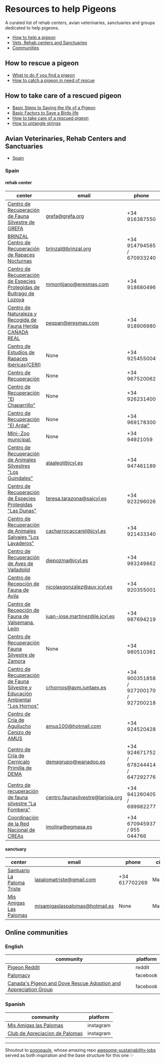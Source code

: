 # Resources to help Pigeons

A curated list of rehab centers, avian veterinaries, sanctuaries and groups dedicated to help pigeons.

- [How to help a pigeon](#how-to-rescue-a-pigeon)
- [Vets, Rehab centers and Sanctuaries](#avian-veterinaries-rehab-centers-and-sanctuaries)
- [Communities](#online-communities)

## How to rescue a pigeon

- [What to do if you find a pigeon](https://www.pigeonrescue.org/faqs-2/what-to-do-if-you-find-a-pigeon-or-dove/)
- [How to catch a pigeon in need of rescue](https://www.pigeonrescue.org/2018/09/11/how-to-catch-a-pigeon-or-dove-in-need-of-rescue/)


## How to take care of a rescued pigeon

- [Basic Steps to Saving the life of a Pigeon](https://www.pigeons.biz/threads/basic-steps-to-saving-the-life-of-a-pigeon-or-dove.11265/)
- [Basic Factors to Save a Birds life](https://www.pigeons.biz/threads/most-important-basic-factors-to-save-a-birds-life.8819/)
- [How to take care of a rescued pigeon](https://www.pigeonrescue.org/2015/10/01/how-to-take-care-of-a-rescued-pigeon-for-newbies/)
- [How to untangle strings](https://www.pigeons.biz/threads/most-important-basic-factors-to-save-a-birds-life.8819/)


## Avian Veterinaries, Rehab Centers and Sanctuaries

- [Spain](#spain)
### Spain

#### rehab center

| center | email | phone | city |
| - | - | - | - |
| [Centro de Recuperación de Fauna Silvestre de GREFA](http://www.grefa.org/) | grefa@grefa.org | +34 916387550 | Madrid |
| [BRINZAL Centro de Recuperación de Rapaces Nocturnas](http://www.brinzal.org) | brinzal@brinzal.org | +34 914794565 / 670933240 | Madrid |
| [Centro de Recuperación de Especies Protegidas de Buitrago de Lozoya](None) | mmontijano@eresmas.com | +34 918680496 | Madrid |
| [Centro de Naturaleza y Recogida de Fauna Herida CAÑADA REAL](None) | pespan@eresmas.com | +34 918906980 | Madrid |
| [Centro de Estudios de Rapaces Ibéricas(CERI)](None) | None | +34 925455004 | Toledo |
| [Centro de Recuperación](None) | None | +34 967520062 | Albacete |
| [Centro de Recuperación "El Chaparrillo"](None) | None | +34 926231400 | Ciudad Real |
| [Centro de Recuperación "El Ardal"](None) | None | +34 969178300 | Cuenca |
| [Mini-Zoo municipal.](None) | None | +34 94921059 | Guadalajara |
| [Centro de Recuperación de Animales Silvestres "Los Guindales"](None) | alaaleol@jcyl.es | +34 947461189 | Burgos |
| [Centro de Recuperación de Especies Protegidas "Las Dunas"](None) | teresa.tarazona@sajcyl.es | +34 923296026 | Salamanca |
| [Centro de Recuperación de Animales Salvajes "Los Lavaderos"](None) | cacharrocaccarel@jcyl.es | +34 921433340 | Segovia |
| [Centro de Recuperación de Aves de Valladolid](None) | diepozma@jcyl.es | +34 983249862 | Valladolid |
| [Centro de Recepción de Fauna de Avila](None) | nicolasgonzalez@auv.jcyl.es | +34 920355001 | Avila |
| [Centro de Recepción de Fauna de Valsemana. León](None) | juan-jose.martinez@le.jcyl.es | +34 987694219 | Leon |
| [Centro de Recuperación Fauna Silvestre de Zamora](None) | None | +34 980510361 | Zamora |
| [Centro de Recuperación de Fauna Silvestre y Educación Ambiental "Los Hornos"](None) | crhornos@aym.juntaex.es | +34 900351858 / 927200170 / 927200218 | Caceres |
| [Centro de Cría de Aguilucho Cenizo de AMUS](None) | amus100@hotmail.com | +34 924520428 | Badajoz |
| [Centro de Cría de Cernícalo Primilla de DEMA](None) | demagrupo@wanadoo.es | +34 924671752 / 678244414 / 647292776 | Badajoz |
| [Centro de recuperación de fauna silvestre "La Fombera"](None) | centro.faunasilvestre@larioja.org | +34 941260405 / 699982277 | Logroño |
| [Coordinación de la Red Nacional de CREAs](None) | imolina@egmasa.es | +34 670945937 / 955 044766 | Sevilla |


#### sanctuary

| center | email | phone | city |
| - | - | - | - |
| [Santuario La Paloma Triste](https://www.facebook.com/SantuarioLaPalomaTriste/?locale=es_ES) | lapalomatriste@gmail.com | +34 617702269 | Madrid |
| [Mis Amigas Las Palomas](https://www.misamigaslaspalomas.com/2011/07/6-listado-de-centros-de-rehabilitacion.html) | misamigaslaspalomas@hotmail.es | None | Madrid |






## Online communities

### English

| community | platform |
| - | - |
| [Pigeon Reddit](https://www.reddit.com/r/pigeon/) | reddit |
| [Palomacy](https://www.facebook.com/groups/Palomacy) | facebook |
| [Canada's Pigeon and Dove Rescue Adoption and Appreciation Group](https://www.facebook.com/groups/178727613578200/) | facebook |


### Spanish

| community | platform |
| - | - |
| [Mis Amigas las Palomas](https://www.instagram.com/mis_amigas_las_palomas/) | instagram |
| [Club de Apreciacion de Palomas](https://www.instagram.com/clubdeapreciaciondepalomas/) | instagram |




---
Shoutout to [pogopaule](https://github.com/pogopaule), whose amazing repo [awesome-sustainability-jobs](https://github.com/pogopaule/awesome-sustainability-jobs) served as both inspiration and the base structure for this one :sparkles: